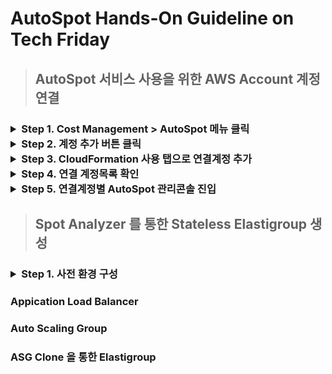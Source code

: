 # AutoSpot Hands-On Guideline on Tech Friday

> ## AutoSpot 서비스 사용을 위한 AWS Account 계정연결   
<h3><details><summary>Step 1. Cost Management > AutoSpot 메뉴 클릭</summary>
 
 ![cm_autospot_menu](https://user-images.githubusercontent.com/60588746/73699880-5ba49c80-4728-11ea-95e0-dee85714d591.png) 

</details> 

<details>
 <summary>Step 2. 계정 추가 버튼 클릭</summary>

![btn_add_account](https://user-images.githubusercontent.com/60588746/73699957-8989e100-4728-11ea-9847-9039da73f508.png)


</details> 
<details>
 <summary>Step 3. CloudFormation 사용 탭으로 연결계정 추가</summary>

    1. 템플릿 열기 
    2. 연결할 AWS Account 계정에 해당되는 IAM User 로 로그인
    3. 스택생성 동의 후 스택생성 클릭  
     
![Approve](https://user-images.githubusercontent.com/60588746/73698971-edf77100-4725-11ea-8686-31077386feb5.png)

    4. 출력 탭에서 값 복사

![autospot_role_arn](https://user-images.githubusercontent.com/60588746/73699396-087e1a00-4727-11ea-8f9e-1f0d39649cdf.png)


    5. 역할 ARN 복사 후 붙여 넣기 후 추가 버튼 클릭 후 계정등록 계속 진행

![paste_role_arn](https://user-images.githubusercontent.com/60588746/73699692-d15c3880-4727-11ea-9f3a-badf5cc37dcd.png)

</details> 

<details>
 <summary>Step 4. 연결 계정목록 확인</summary>

![account_list](https://user-images.githubusercontent.com/60588746/73700081-eb4a4b00-4728-11ea-86ff-12d450002697.png)

</details> 

<details>
 <summary>Step 5. 연결계정별 AutoSpot 관리콘솔 진입</summary>

    1. 관리할 연결 계정을 목록에서 클릭
    2. 관리콘솔 화면 이동 후 초기화면 확인

![autospot_entry](https://user-images.githubusercontent.com/60588746/73700080-eb4a4b00-4728-11ea-9d93-b58651a79b68.png)

</details> 
</h3>


> ## Spot Analyzer 를 통한 Stateless Elastigroup 생성
<h3>
 <details>
 <summary>Step 1. 사전 환경 구성</summary>

    1. AWS CLI 설치   
       * 필요 이유: 제공된 AWS CLI Script 로 ALB, AutoScalingGroup 생성을 위함 
       * AWS 공식 가이드 참조 
            - MAC:  https://docs.aws.amazon.com/cli/latest/userguide/install-macos.html
            - Windows: https://docs.aws.amazon.com/cli/latest/userguide/install-windows.html
  
    2. AutoScalingGroup 생성
    3. ALB 생성

    



</details> 
</h3>

 ### Appication Load Balancer 
 ### Auto Scaling Group 
 ### ASG Clone 을 통한 Elastigroup 






